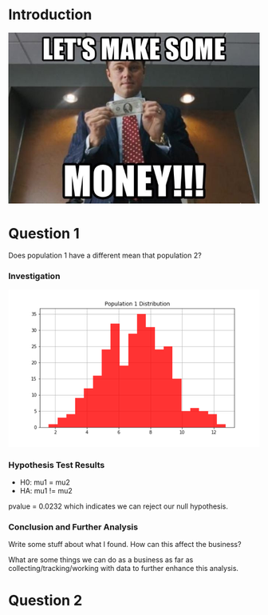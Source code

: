 # Introduction
![](images/meme1.jpg)


# Question 1
Does population 1 have a different mean that population 2?
### Investigation
![](images/pop1dist.png)

### Hypothesis Test Results
- H0: mu1 = mu2
- HA: mu1 != mu2

pvalue = 0.0232 which indicates we can reject our null hypothesis.
### Conclusion and Further Analysis
Write some stuff about what I found. How can this affect the business? 

What are some things we can do as a business as far as collecting/tracking/working with data to further enhance this analysis.


# Question 2